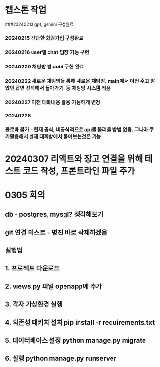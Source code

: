 # 캡스톤 작업
###20240213 gpt, gemini 구성완료
### 20240215 간단한 회원가입 구성완료
### 20240216 user별 chat 입장 기능 구현
### 20240220 채팅방 별 uuid 구현 완료
### 20240222 새로운 채팅방을 통해 새로운 채팅방, main에서 이전 주고 받았던 답변 선택해서 돌아가기, 등 채팅방 시스템 적용
### 20240227 이전 대화내용 활용 가능하게 변경
### 20240228 
### 클로바 불가 - 현재 공식, 비공식적으로 api를 불러올 방법 없음. 그나마 쿠키활용해서 실제 대화방에서 물어보는것은 가능

# 20240307 리액트와 장고 연결을 위해 테스트 코드 작성, 프론트라인 파일 추가


# 0305 회의

## db - postgres, mysql? 생각해보기

## git 연결 테스트 - 명진 바로 삭제하겠음

## 실행법
## 1. 프로젝트 다운로드
## 2. views.py 파일 openapp에 추가
## 3. 각자 가상환경 실행
## 4. 의존성 패키치 설치 pip install -r requirements.txt 
## 5. 데이터베이스 설정 python manage.py migrate
## 6. 실행 python manage.py runserver


